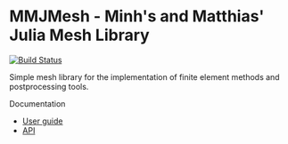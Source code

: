 # MMJMesh - Minh's and Matthias' Julia Mesh Library

[![Build Status](https://github.com/matthiasbaitsch/mmjmesh.jl/actions/workflows/quarto-publish.yml/badge.svg?branch=main)](https://github.com/matthiasbaitsch/mmjmesh.jl/actions/workflows/quarto-publish.yml?query=branch%3Amain)

Simple mesh library for the implementation of finite element methods and postprocessing tools.

Documentation
- [User guide](https://matthiasbaitsch.github.io/mmjmesh/guide)
- [API](https://matthiasbaitsch.github.io/mmjmesh/apidoc)
